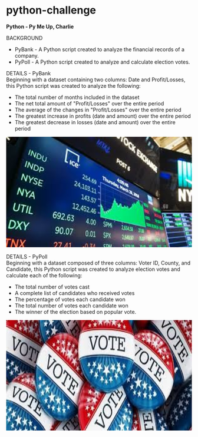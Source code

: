 # python-challenge
**Python - Py Me Up, Charlie**

BACKGROUND<br>
- PyBank - A Python script created to analyze the financial records of a company.<br>
- PyPoll - A Python script created to analyze and calculate election votes.

DETAILS - PyBank<br>
Beginning with a dataset containing two columns: Date and Profit/Losses, this Python script was created to analyze the following:

- The total number of months included in the dataset
- The net total amount of "Profit/Losses" over the entire period
- The average of the changes in "Profit/Losses" over the entire period
- The greatest increase in profits (date and amount) over the entire period
- The greatest decrease in losses (date and amount) over the entire period

<div style="text-align:center"><img src="static/images/stockmarket2.jpg" width="1000" height="300"/></div>

DETAILS - PyPoll<br>
Beginning with a dataset composed of three columns: Voter ID, County, and Candidate, this Python script was created to analyze election votes and calculate each of the following:

- The total number of votes cast
- A complete list of candidates who received votes
- The percentage of votes each candidate won
- The total number of votes each candidate won
- The winner of the election based on popular vote.

<div style="text-align:center"><img src="static/images/votebuttons.jpg" width="1000" height="300"/></div>

